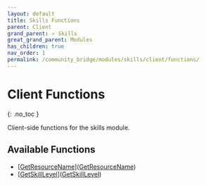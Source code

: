 ```yaml
---
layout: default
title: Skills Functions
parent: Client
grand_parent: ⭐ Skills
great_grand_parent: Modules
has_children: true
nav_order: 1
permalink: /community_bridge/modules/skills/client/functions/
---
```


# Client Functions
{: .no_toc }

Client-side functions for the skills module.

## Available Functions

- [[GetResourceName](GetResourceName/)]([GetResourceName](GetResourceName))
- [[GetSkillLevel](GetSkillLevel/)]([GetSkillLevel](GetSkillLevel))
